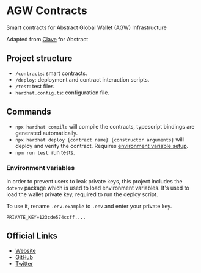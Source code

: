 # AGW Contracts

Smart contracts for Abstract Global Wallet (AGW) Infrastructure

Adapted from [Clave](https://github.com/getclave/clave-contracts) for Abstract


## Project structure

-   `/contracts`: smart contracts.
-   `/deploy`: deployment and contract interaction scripts.
-   `/test`: test files
-   `hardhat.config.ts`: configuration file.

## Commands

-   `npx hardhat compile` will compile the contracts, typescript bindings are generated automatically.
-   `npx hardhat deploy {contract name} {constructor arguments}` will deploy and verify the contract. Requires [environment variable setup](#environment-variables).
-   `npm run test`: run tests.

### Environment variables

In order to prevent users to leak private keys, this project includes the `dotenv` package which is used to load environment variables. It's used to load the wallet private key, required to run the deploy script.

To use it, rename `.env.example` to `.env` and enter your private key.

```
PRIVATE_KEY=123cde574ccff....
```

## Official Links

-   [Website](https://abs.xyz/)
-   [GitHub](https://github.com/Abstract-Foundation)
-   [Twitter](https://x.com/AbstractChain)
